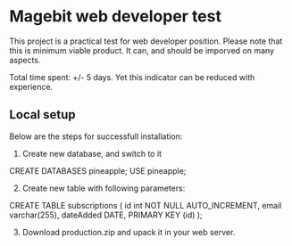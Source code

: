 # Magebit web developer test

This project is a practical test for web developer position. Please note that this is minimum viable product. It can, and should be imporved on many aspects.

Total time spent: +/- 5 days. Yet this indicator can be reduced with experience.
## Local setup

Below are the steps for successfull installation:

1. Create new database, and switch to it

CREATE DATABASES pineapple;
USE pineapple;

2. Create new table with following parameters:

CREATE TABLE subscriptions (
id int NOT NULL AUTO_INCREMENT,
email varchar(255),
dateAdded DATE,
PRIMARY KEY (id)
);

3. Download production.zip and upack it in your web server.

